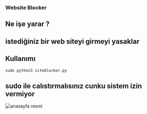### Website  Blocker 

## Ne işe yarar ?

## istediğiniz bir web siteyi girmeyi yasaklar

## Kullanımı

`sudo python3 siteblocker.py`

## sudo ile calıstırmalısınız cunku sistem izin vermiyor 

![anasayfa resmi](https://i.hizliresim.com/o94ug4m.png)

